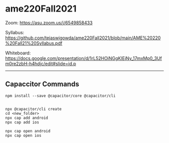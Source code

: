 # ame220Fall2021

Zoom: https://asu.zoom.us/j/6549858433

Syllabus: https://github.com/tejaswigowda/ame220Fall2021/blob/main/AME%20220%20Fall21%20Syllabus.pdf

Whiteboard: https://docs.google.com/presentation/d/1rL52HOiNGgKIEjNy_17mxMp0_3Ufm0re2zbH-h4hdjc/edit#slide=id.p



------

## Capaccitor Commands

```
npm install --save @capacitor/core @capacitor/cli


npx @capacitor/cli create
cd <new_folder>
npx cap add android
npx cap add ios

npx cap open android
npx cap open ios

```

